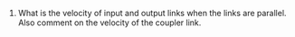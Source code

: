 1. What is the velocity of input and output links when the links are parallel. Also comment on the velocity of the coupler link.
